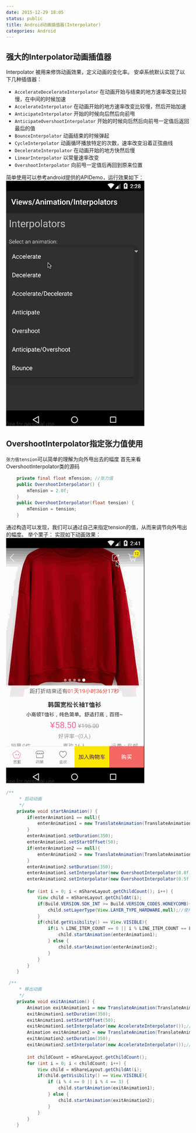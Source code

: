 ```yaml
---
date: 2015-12-29 18:05
status: public
title: Android动画插值器(Interpolator)
categories: Android
---
```


## 强大的Interpolator动画插值器
Interpolator 被用来修饰动画效果，定义动画的变化率。
安卓系统默认实现了以下几种插值器：
  - `AccelerateDecelerateInterpolator` 在动画开始与结束的地方速率改变比较慢，在中间的时候加速
  - `AccelerateInterpolator`  在动画开始的地方速率改变比较慢，然后开始加速
  - `AnticipateInterpolator` 开始的时候向后然后向前甩
  - `AnticipateOvershootInterpolator` 开始的时候向后然后向前甩一定值后返回最后的值
  - `BounceInterpolator`   动画结束的时候弹起
  - `CycleInterpolator` 动画循环播放特定的次数，速率改变沿着正弦曲线
  - `DecelerateInterpolator` 在动画开始的地方快然后慢
  - `LinearInterpolator`   以常量速率改变
  - `OvershootInterpolator`    向前甩一定值后再回到原来位置
  
简单使用可以参考android提供的APIDemo，运行效果如下：
![](Android动画插值器(Interpolator)/interpolator.gif)

## OvershootInterpolator指定张力值使用
`张力值tension`可以简单的理解为向外甩出去的幅度
首先来看OvershootInterpolator类的源码
```java
    private final float mTension; //张力值
    public OvershootInterpolator() {
        mTension = 2.0f;
    }
    public OvershootInterpolator(float tension) {
        mTension = tension;
    }
```
通过构造可以发现，我们可以通过自己来指定tension的值，从而来调节向外甩出的幅度。
举个栗子：
实现如下动画效果：
![](Android动画插值器(Interpolator)/interpolator1.gif)
```java
/**
     * 启动动画
     */
    private void startAnimation() {
        if(enterAnimation1 == null){
            enterAnimation1 = new TranslateAnimation(TranslateAnimation.RELATIVE_TO_PARENT, 0, TranslateAnimation.RELATIVE_TO_PARENT, 0, TranslateAnimation.RELATIVE_TO_PARENT, 1.0f, TranslateAnimation.RELATIVE_TO_PARENT, 0);
        }
        enterAnimation1.setDuration(350);
        enterAnimation1.setStartOffset(50);
        if(enterAnimation2 == null){
            enterAnimation2 = new TranslateAnimation(TranslateAnimation.RELATIVE_TO_PARENT, 0, TranslateAnimation.RELATIVE_TO_PARENT, 0, TranslateAnimation.RELATIVE_TO_PARENT, 1.0f, TranslateAnimation.RELATIVE_TO_PARENT, 0);
        }
        enterAnimation2.setDuration(350);
        enterAnimation1.setInterpolator(new OvershootInterpolator(0.8f));//设置Overshoot插值器，并指定张力值为0.8f
        enterAnimation2.setInterpolator(new OvershootInterpolator(0.5f));

        for (int i = 0; i < mShareLayout.getChildCount(); i++) {
            View child = mShareLayout.getChildAt(i);
            if(Build.VERSION.SDK_INT >= Build.VERSION_CODES.HONEYCOMB){
                child.setLayerType(View.LAYER_TYPE_HARDWARE,null);//使用硬件层加速动画
            }
            if(child.getVisibility() == View.VISIBLE){
                if(i % LINE_ITEM_COUNT == 0 || i % LINE_ITEM_COUNT == LINE_ITEM_COUNT - 1){
                    child.startAnimation(enterAnimation1);
                } else {
                    child.startAnimation(enterAnimation2);
                }
            }
        }
    }
```

```java
 /**
     * 移出动画
     */
    private void exitAnimation() {
        Animation exitAnimation1 = new TranslateAnimation(TranslateAnimation.RELATIVE_TO_PARENT, 0, TranslateAnimation.RELATIVE_TO_PARENT, 0, TranslateAnimation.RELATIVE_TO_PARENT, 0, TranslateAnimation.RELATIVE_TO_PARENT, 1.0f);
        exitAnimation1.setDuration(350);
        exitAnimation1.setStartOffset(50);
        exitAnimation1.setInterpolator(new AccelerateInterpolator());//设置加速插值器
        Animation exitAnimation2 = new TranslateAnimation(TranslateAnimation.RELATIVE_TO_PARENT, 0, TranslateAnimation.RELATIVE_TO_PARENT, 0, TranslateAnimation.RELATIVE_TO_PARENT, 0f, TranslateAnimation.RELATIVE_TO_PARENT, 1.0f);
        exitAnimation2.setDuration(350);
        exitAnimation2.setInterpolator(new AccelerateInterpolator());//设置加速插值器

        int childCount = mShareLayout.getChildCount();
        for (int i = 0; i < childCount; i++) {
            View child = mShareLayout.getChildAt(i);
            if(child.getVisibility() == View.VISIBLE){
                if (i % 4 == 0 || i % 4 == 3) {
                    child.startAnimation(exitAnimation1);
                } else {
                    child.startAnimation(exitAnimation2);
                }
            }
        }
    }
```
